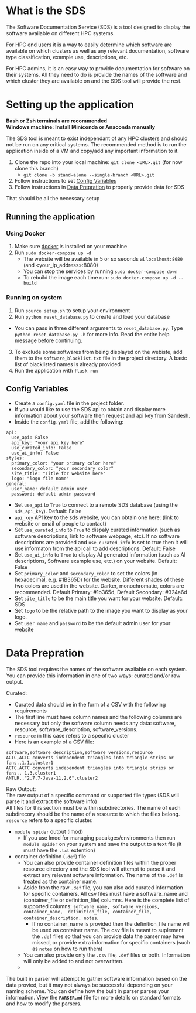 # What is the SDS
The Software Documentation Service (SDS) is a tool designed to display the software available on different HPC systems.  

For HPC end users it is a way to easily determine which software are available on which clusters as well as any relevant 
documentation, software type classification, example use, descriptions, etc.  

For HPC admins, it is an easy way to provide documentation for software on their systems.
All they need to do is provide the names of the software and which cluster they are available on and the SDS tool will provide the rest.

# Setting up the application
**Bash or Zsh terminals are recommended**  
**Windows machine: Install Miniconda or Anaconda manually**  

The SDS tool is meant to exist independant of any HPC clusters and should not be run on any critical systems.
The recommended method is to run the application inside of a VM and copy/add any important information to it.

1. Clone the repo into your local machine: `git clone <URL>.git` (for now clone this branch)
    - `git clone -b stand-alone --single-branch <URL>.git`
2. Follow instructions to set [Config Variables](#config-variables)
3. Follow instructions in [Data Prepration](#data-prepration) to properly provide data for SDS

That should be all the necessary setup

## Running the application
### Using Docker
1. Make sure [docker](https://docs.docker.com/engine/install/) is installed on your machine
2. Run `sudo docker-compose up -d`
    - The website will be available in 5 or so seconds at `localhost:8080` (and <your_ip_address>:8080)
    - You can stop the services by running `sudo docker-compose down`
    - To rebuild the image each time run: `sudo docker-compose up -d --build`

### Running on system
1. Run `source setup.sh` to setup your environment
2. Run `python reset_database.py` to create and load your database
 - You can pass in three different arguments to `reset_database.py`. Type `python reset_database.py -h` for more info. Read the entire help message before continuing.  
3. To exclude some softwares from being displayed on the webiste, add them to the `software_blacklist.txt` file in the project directory. A basic list of blacklisted names is already provided  
4. Run the application with `flask run`

## Config Variables
- Create a `config.yaml` file in the project folder.  
- If you would like to use the SDS api to obtain and display more information about your software then request and api key from Sandesh.  
- Inside the `config.yaml` file, add the following:  
```
api:
  use_api: False
  api_key: "your api key here"
  use_curated_info: False
  use_ai_info: False
styles:
  primary_color: "your primary color here"
  secondary_color: "your secondary color"
  site_title: "Title for website here"
  logo: "logo file name"
general:
  user_name: default admin user
  password: default admin password
```

- Set `use_api` to `True` to connect to a remote SDS database (using the `sds_api_key`). Defualt: False
- `api_key` API key to the sds website, you can obtain one here: (link to website or email of people to contact)
- Set `use_curated_info` to `True` to dispaly curated information (such as software descriptions, link to software webpage, etc). If no software descriptions are provided and `use_curated_info` is set to true then it will use informaton from the api call to add descriptions. Default: False
- Set `use_ai_info` to `True` to display AI generated information (such as AI descriptions, Software example use, etc.) on your website. Default: False
- Set `primary_color` and `secondary_color` to set the colors (in hexadecimal, e.g. #1B365D) for the website. Different shades of these two colors are used in the website. Darker, monochromatic, colors are recommended. Default Primary: #1b365d, Default Secondary: #324a6d  
- Set `site_title` to be the main title you want for your website. Default: SDS  
- Set `logo` to be the relative path to the image you want to display as your logo.  
- Set `user_name` and `password` to be the default admin user for your website


# Data Prepration
The SDS tool requires the names of the software available on each system. You can provide this information in one of two ways: curated and/or raw output.  

Curated:
- Curated data should be in the form of a CSV with the following requirements
 - The first line must have column names and the following columns are necessary but 
 only the software column needs any data: software, resource, software_description, software_versions.
 - `resource` in this case refers to a specific cluster
 - Here is an example of a CSV file:
  ```
software,software_description,software_versions,resource
ACTC,ACTC converts independent triangles into triangle strips or fans.,1.1,cluster1
ACTC,ACTC converts independent triangles into triangle strips or fans., 1.3,cluster1
ANTLR,,"2.7.7-Java-11,2.6",cluster2
  ```

Raw Output:  
The raw output of a specific command or supported file types (SDS will parse it and extract the software info)  
All files for this section must be within subdirectories. The name of each subdirecory 
should be the name of a resource to which the files belong. `resource` refers to a specific cluster.
- `module spider` output (lmod)
  - If you use lmod for managing pacakges/environments then run `module spider` on your 
 system and save the output to a text file (it must have the `.txt` extention)
- container definition (`.def`) file
  - You can also provide container definition files within the proper resource directory 
 and the SDS tool will attempt to parse it and extract any relevant software information.
 The name of the `.def` is treated as the container name.
  - Aside from the raw `.def` file, you can also add curated information for specific containers. 
 All csv files must have a software_name and (container_file or definition_file) columns. 
 Here is the complete list of supported columns: `software_name, software_versions, container_name, 
 definition_file, container_file, container_description, notes`.
    - If no container_name is provided then the definition_file name will be used as container name.
     The csv file is meant to suplement the `.def` files so that you can provide data the parser may have missed,
     or provide extra information for specific containers (such as `notes` on how to run them)
  - You can also provide only the `.csv` file, `.def` files or both. Information will only be added to and not overwritten.
  - 
The built in parser will attempt to gather software information based on the data provied, but it may not always be successful depending on your naming scheme. You can define how the built in parser parses your information. View the **`PARSER.md`** file for more details on standard formats and how to modify the parsers.
